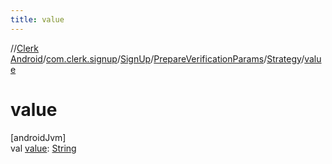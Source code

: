 ```yaml
---
title: value
---
```

//[Clerk Android](../../../../../index.html)/[com.clerk.signup](../../../index.html)/[SignUp](../../index.html)/[PrepareVerificationParams](../index.html)/[Strategy](index.html)/[value](value.html)



# value



[androidJvm]\
val [value](value.html): [String](https://kotlinlang.org/api/latest/jvm/stdlib/kotlin-stdlib/kotlin/-string/index.html)




